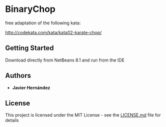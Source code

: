 # BinaryChop

free adaptation of the following kata:

http://codekata.com/kata/kata02-karate-chop/

## Getting Started

Download directly from NetBeans 8.1 and run from the IDE

## Authors

* **Javier Hernández** 

## License

This project is licensed under the MIT License - see the [LICENSE.md](LICENSE.md) file for details


